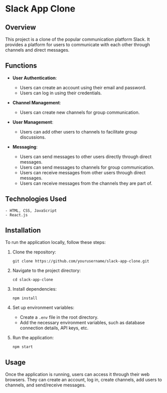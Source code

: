# Slack App Clone

## Overview
This project is a clone of the popular communication platform Slack. It provides a platform for users to communicate with each other through channels and direct messages.

## Functions
- **User Authentication**:
    - Users can create an account using their email and password.
    - Users can log in using their credentials.

- **Channel Management**:
    - Users can create new channels for group communication.

- **User Management**:
    - Users can add other users to channels to facilitate group discussions.

- **Messaging**:
    - Users can send messages to other users directly through direct messages.
    - Users can send messages to channels for group communication.
    - Users can receive messages from other users through direct messages.
    - Users can receive messages from the channels they are part of.

## Technologies Used
    - HTML, CSS, JavaScript
    - React.js

## Installation
To run the application locally, follow these steps:

1. Clone the repository:
    ```
    git clone https://github.com/yourusername/slack-app-clone.git
    ```

2. Navigate to the project directory:
    ```
    cd slack-app-clone
    ```

3. Install dependencies:
    ```
    npm install
    ```

4. Set up environment variables:
    - Create a `.env` file in the root directory.
    - Add the necessary environment variables, such as database connection details, API keys, etc.

5. Run the application:
    ```
    npm start
    ```

## Usage
Once the application is running, users can access it through their web browsers. They can create an account, log in, create channels, add users to channels, and send/receive messages.
